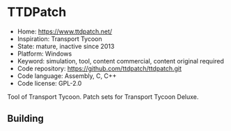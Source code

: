 # TTDPatch

- Home: https://www.ttdpatch.net/
- Inspiration: Transport Tycoon
- State: mature, inactive since 2013
- Platform: Windows
- Keyword: simulation, tool, content commercial, content original required
- Code repository: https://github.com/ttdpatch/ttdpatch.git
- Code language: Assembly, C, C++
- Code license: GPL-2.0

Tool of Transport Tycoon.
Patch sets for Transport Tycoon Deluxe.

## Building
